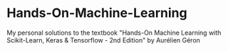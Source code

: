 # Hands-On-Machine-Learning
My personal solutions to the textbook "Hands-On Machine Learning with Scikit-Learn, Keras &amp; Tensorflow - 2nd Edition" by Aurélien Géron
